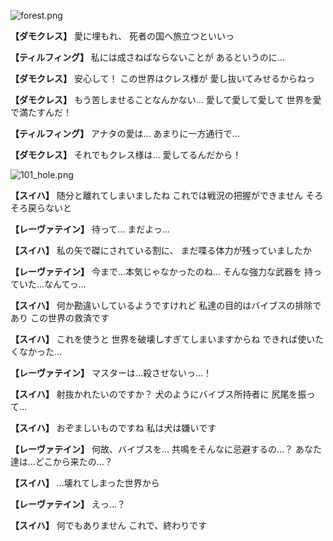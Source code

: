 
![forest.png](../images/backgrounds/forest.png)

**【ダモクレス】**
愛に埋もれ、
死者の国へ旅立つといいっ

**【ティルフィング】**
私には成さねばならないことが
あるというのに…

**【ダモクレス】**
安心して！
この世界はクレス様が
愛し抜いてみせるからねっ

**【ダモクレス】**
もう苦しませることなんかない…
愛して愛して愛して
世界を愛で満たすんだ！

**【ティルフィング】**
アナタの愛は…
あまりに一方通行で…

**【ダモクレス】**
それでもクレス様は…
愛してるんだから！

![101_hole.png](../images/backgrounds/101_hole.png)

**【スイハ】**
随分と離れてしまいましたね
これでは戦況の把握ができません
そろそろ戻らないと

**【レーヴァテイン】**
待って…
まだよっ…

**【スイハ】**
私の矢で磔にされている割に、
まだ喋る体力が残っていましたか

**【レーヴァテイン】**
今まで…本気じゃなかったのね…
そんな強力な武器を
持っていた…なんてっ…

**【スイハ】**
何か勘違いしているようですけれど
私達の目的はバイブスの排除であり
この世界の救済です

**【スイハ】**
これを使うと
世界を破壊しすぎてしまいますからね
できれば使いたくなかった…

**【レーヴァテイン】**
マスターは…殺させないっ…！

**【スイハ】**
射抜かれたいのですか？
犬のようにバイブス所持者に
尻尾を振って…

**【スイハ】**
おぞましいものですね
私は犬は嫌いです

**【レーヴァテイン】**
何故、バイブスを…
共鳴をそんなに忌避するの…？
あなた達は…どこから来たの…？

**【スイハ】**
…壊れてしまった世界から

**【レーヴァテイン】**
えっ…？

**【スイハ】**
何でもありません
これで、終わりです
